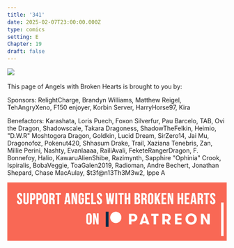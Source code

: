 ```yaml
---
title: '341'
date: 2025-02-07T23:00:00.000Z
type: comics
setting: E
Chapter: 19
draft: false
---
```


![](</uploads/H 6.png>)

This page of Angels with Broken Hearts is brought to you by:

Sponsors: RelightCharge, Brandyn Williams, Matthew Reigel, TehAngryXeno, F150 enjoyer, Korbin Server, HarryHorse97, Kira

Benefactors: Karashata, Loris Puech, Foxon Silverfur, Pau Barcelo, TAB, Ovi the Dragon, Shadowscale, Takara Dragoness, ShadowTheFelkin, Heimio, "D.W\.R" Moshtogora Dragon, Goldkin, Lucid Dream, SirZero14, Jai Mu, Dragonofoz, Pokenut420, Shhasum Drake, Trail, Xaziana Tenebris, Zan, Millie Perini, Nashty, Evanlaaaa, RailiAvali, FeketeRangerDragon, F. Bonnefoy, Halio, KawaruAlienShibe, Razimynth, Sapphire "Ophinia" Crook, Ispiralis, BobaVeggie, ToaGalen2019, Radioman, Andre Bechert, Jonathan Shepard, Chase MacAulay, $t3f\@n13Th3M3w2, Ippe A

[![](/uploads/patreon-banner-4.jpg)](http://patreon.com/mbsaunders)
